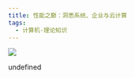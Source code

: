 ```yaml
---
title: 性能之巅：洞悉系统、企业与云计算
tags:
  - 计算机-理论知识
---
```


![](https://cdn.weread.qq.com/weread/cover/7/YueWen_33381025/s_YueWen_33381025.jpg)

undefined